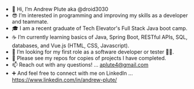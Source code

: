 - 👋 Hi, I’m Andrew Plute aka @droid3030
- 😎 I’m interested in programming and improving my skills as a developer and teammate.
- 🎓 I am a recent graduate of Tech Elevator's Full Stack Java boot camp.
- ☕ I’m currently learning basics of Java, Spring Boot, RESTful APIs, SQL, databases, and Vue.js (HTML, CSS, Javascript).
- 💞️ I’m looking for my first role as a software developer or tester 🤞🤞.
- 🚀 Please see my repos for copies of projects I have completed.
- 📫 Reach out with any questions!    ...     aplute4@gmail.com
- ➕ And feel free to connect with me on LinkedIn     ...     https://www.linkedin.com/in/andrew-plute/

<!---
droid3030/droid3030 is a ✨ special ✨ repository because its `README.md` (this file) appears on your GitHub profile.
You can click the Preview link to take a look at your changes.
--->
